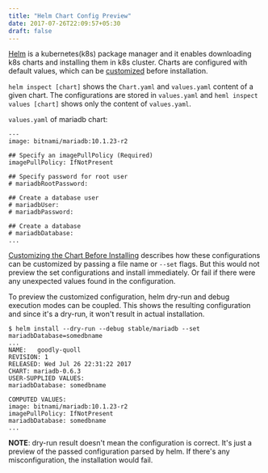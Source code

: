 ```yaml
---
title: "Helm Chart Config Preview"
date: 2017-07-26T22:09:57+05:30
draft: false
---
```


[Helm](https://github.com/kubernetes/helm) is a kubernetes(k8s) package manager
and it enables downloading k8s charts and installing them in k8s cluster. Charts
are configured with default values, which can be 
[customized](https://docs.helm.sh/using_helm/#customizing-the-chart-before-installing)
before installation.

`helm inspect [chart]` shows the `Chart.yaml` and `values.yaml` content of a
given chart. The configurations are stored in `values.yaml` and
`heml inspect values [chart]` shows only the content of `values.yaml`.

`values.yaml` of mariadb chart:
```
---
image: bitnami/mariadb:10.1.23-r2

## Specify an imagePullPolicy (Required)
imagePullPolicy: IfNotPresent

## Specify password for root user
# mariadbRootPassword:

## Create a database user
# mariadbUser:
# mariadbPassword:

## Create a database
# mariadbDatabase:
...
```

[Customizing the Chart Before Installing](https://docs.helm.sh/using_helm/#customizing-the-chart-before-installing)
describes how these configurations can be customized by passing a file name or
`--set` flags. But this would not preview the set configurations and install
immediately. Or fail if there were any unexpected values found in the
configuration.

To preview the customized configuration, helm dry-run and debug execution modes
can be coupled. This shows the resulting configuration and since it's a dry-run,
it won't result in actual installation.

```
$ helm install --dry-run --debug stable/mariadb --set mariadbDatabase=somedbname
...
NAME:   goodly-quoll
REVISION: 1
RELEASED: Wed Jul 26 22:31:22 2017
CHART: mariadb-0.6.3
USER-SUPPLIED VALUES:
mariadbDatabase: somedbname

COMPUTED VALUES:
image: bitnami/mariadb:10.1.23-r2
imagePullPolicy: IfNotPresent
mariadbDatabase: somedbname
...
```

**NOTE**: dry-run result doesn't mean the configuration is correct. It's just a
preview of the passed configuration parsed by helm. If there's any
misconfiguration, the installation would fail.
